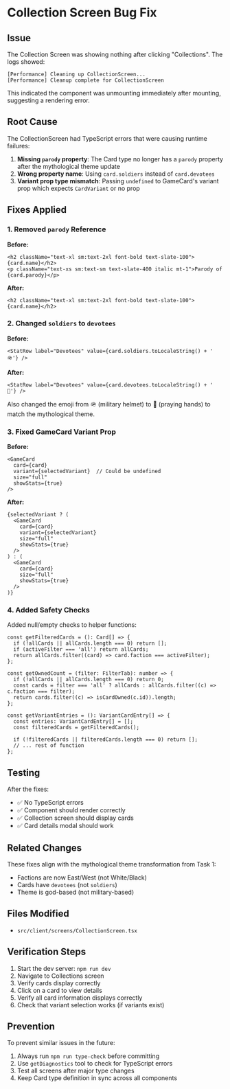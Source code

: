 # Collection Screen Bug Fix

## Issue
The Collection Screen was showing nothing after clicking "Collections". The logs showed:
```
[Performance] Cleaning up CollectionScreen...
[Performance] Cleanup complete for CollectionScreen
```

This indicated the component was unmounting immediately after mounting, suggesting a rendering error.

## Root Cause
The CollectionScreen had TypeScript errors that were causing runtime failures:

1. **Missing `parody` property**: The Card type no longer has a `parody` property after the mythological theme update
2. **Wrong property name**: Using `card.soldiers` instead of `card.devotees`
3. **Variant prop type mismatch**: Passing `undefined` to GameCard's variant prop which expects `CardVariant` or no prop

## Fixes Applied

### 1. Removed `parody` Reference
**Before:**
```tsx
<h2 className="text-xl sm:text-2xl font-bold text-slate-100">{card.name}</h2>
<p className="text-xs sm:text-sm text-slate-400 italic mt-1">Parody of {card.parody}</p>
```

**After:**
```tsx
<h2 className="text-xl sm:text-2xl font-bold text-slate-100">{card.name}</h2>
```

### 2. Changed `soldiers` to `devotees`
**Before:**
```tsx
<StatRow label="Devotees" value={card.soldiers.toLocaleString() + ' 🪖'} />
```

**After:**
```tsx
<StatRow label="Devotees" value={card.devotees.toLocaleString() + ' 🙏'} />
```

Also changed the emoji from 🪖 (military helmet) to 🙏 (praying hands) to match the mythological theme.

### 3. Fixed GameCard Variant Prop
**Before:**
```tsx
<GameCard
  card={card}
  variant={selectedVariant}  // Could be undefined
  size="full"
  showStats={true}
/>
```

**After:**
```tsx
{selectedVariant ? (
  <GameCard
    card={card}
    variant={selectedVariant}
    size="full"
    showStats={true}
  />
) : (
  <GameCard
    card={card}
    size="full"
    showStats={true}
  />
)}
```

### 4. Added Safety Checks
Added null/empty checks to helper functions:

```tsx
const getFilteredCards = (): Card[] => {
  if (!allCards || allCards.length === 0) return [];
  if (activeFilter === 'all') return allCards;
  return allCards.filter((card) => card.faction === activeFilter);
};

const getOwnedCount = (filter: FilterTab): number => {
  if (!allCards || allCards.length === 0) return 0;
  const cards = filter === 'all' ? allCards : allCards.filter((c) => c.faction === filter);
  return cards.filter((c) => isCardOwned(c.id)).length;
};

const getVariantEntries = (): VariantCardEntry[] => {
  const entries: VariantCardEntry[] = [];
  const filteredCards = getFilteredCards();

  if (!filteredCards || filteredCards.length === 0) return [];
  // ... rest of function
};
```

## Testing
After the fixes:
- ✅ No TypeScript errors
- ✅ Component should render correctly
- ✅ Collection screen should display cards
- ✅ Card details modal should work

## Related Changes
These fixes align with the mythological theme transformation from Task 1:
- Factions are now East/West (not White/Black)
- Cards have `devotees` (not `soldiers`)
- Theme is god-based (not military-based)

## Files Modified
- `src/client/screens/CollectionScreen.tsx`

## Verification Steps
1. Start the dev server: `npm run dev`
2. Navigate to Collections screen
3. Verify cards display correctly
4. Click on a card to view details
5. Verify all card information displays correctly
6. Check that variant selection works (if variants exist)

## Prevention
To prevent similar issues in the future:
1. Always run `npm run type-check` before committing
2. Use `getDiagnostics` tool to check for TypeScript errors
3. Test all screens after major type changes
4. Keep Card type definition in sync across all components
